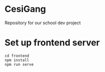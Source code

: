 # CesiGang
Repository for our school dev project

# Set up frontend server

```
cd frontend
npm install
npm run serve
```
